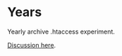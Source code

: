 # Years

Yearly archive .htaccess experiment.

[Discussion here](http://www.sitepoint.com/forums/showthread.php?1187380).
